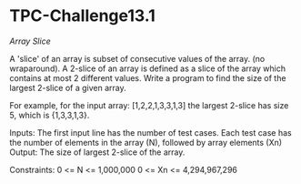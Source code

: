 TPC-Challenge13.1
=================

*Array Slice*

A 'slice' of an array is subset of consecutive values of the array. (no wraparound). A 2-slice of an array is defined as a slice of the array which contains at most 2 different values.
Write a program to find the size of the largest 2-slice of a given array.

For example, for the input array: [1,2,2,1,3,3,1,3] the largest 2-slice has size 5, which is {1,3,3,1,3}.

Inputs: The first input line has the number of test cases. Each test case has the number of elements in the array (N), followed by array elements (Xn)
Output: The size of largest 2-slice of the array.

Constraints:
0 <= N <= 1,000,000
0 <= Xn <= 4,294,967,296
